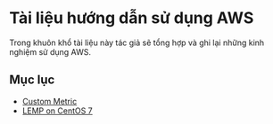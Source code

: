 # Tài liệu hướng dẫn sử dụng AWS 
Trong khuôn khổ tài liệu này tác giả sẽ tổng hợp và ghi lại những kinh nghiệm sử dụng AWS.
## Mục lục
* [Custom Metric](https://github.com/sinhhn/aws-guidline/blob/master/Custom%20Metric%20In%20AWS/Custom%20Metric%20In%20AWS.md)
* [LEMP on CentOS 7](https://github.com/sinhhn/aws-guidline/blob/master/LEMP%20on%20Centos%207%20with%20laravel/LEMP%20on%20Centos%207%20with%20laravel.md)
